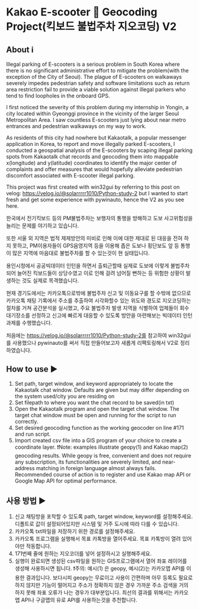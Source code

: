 <h1>Kakao E-scooter 🛴 Geocoding Project(킥보드 불법주차 지오코딩) V2</h1> 

<h2>About ℹ️</h2>

Illegal parking of E-scooters is a serious problem in South Korea where there is no significant administrative effort to mitigate the problem(with the exception of the City of Seoul). The plague of E-scooters on walkaways severely impedes pedestrian safety and software limitations such as return area restriction fail to provide a viable solution against illegal parkers who tend to find loopholes in the onboard GPS. 

I first noticed the severity of this problem during my internship in Yongin, a city located within Gyeonggi province in the vicinity of the larger Seoul Metropolitan Area. I saw countless E-scooters just lying about near metro entrances and pedestrian walkaways on my way to work. 

As residents of this city had nowhere but Kakaotalk, a popular messenger application in Korea, to report and move illegally parked E-scooters, I conducted a geospatial analysis of the E-scooters by scaping illegal parking spots from Kakaotalk chat records and geocoding them into mappable x(longitude) and y(latitude) coordinates to identify the major center of complaints and offer measures that would hopefully alleviate pedestrian discomfort associated with E-scooter illegal parking.  

This project was first created with win32gui by referring to this post on velog: https://velog.io/@solarrrrr1010/Python-study-2 but I wanted to start fresh and get some experience with pywinauto, hence the V2 as you see here. 

한국에서 전기킥보드 등의 PM불법주차는 보행자의 통행을 방해하고 도보 사고위험성을 늘리는 문제를 야기하고 있습니다. 

또한 서울 외 지역은 법적 제제방안의 미비로 인해 이에 대한 제대로 된 대응을 전혀 하지 못하고, PM이용자들이 GPS음영지역 등을 이용해 좁은 도보나 횡단보도 앞 등 통행이 많은 지역에 마음대로 불법주차를 할 수 있는것이 현 실태입니다.

용인시청에서 공공빅데이터 인턴을 하면서 출퇴근할때 실제로 도보에 이렇게 불법주차되어 늘어진 킥보드들이 상당수였고 이로 인해 걸려 넘어질 뻔하는 등 위험한 상황이 발생하는 것도 실제로 목격했습니다. 

현재 경기도에서는 카카오톡으로밖에 불법주차 신고 및 이동요구를 할 수밖에 없으므로 카카오톡 채팅 기록에서 주소를 추출하여 시각화할수 있는 위도와 경도로 지오코딩하는 절차를 거쳐 공간분석을 실시했고, 주요 불법주차 발생 지역을 식별하여 업체들이 회수 대기장소를 선정하고 신고에 빠르게 대응할 수 있도록 방안을 마련해보는 빅데이터 인턴 과제를 수행했습니다.

처음에는 https://velog.io/@solarrrrr1010/Python-study-2를 참고하여 win32gui를 사용했으나 pywinauto를 써서 직접 만들어보고자 새롭게 리팩토링해서 V2로 정리하였습니다.

<h2>How to use ▶️</h2>

1. Set path, target window, and keyword appropriately to locate the Kakaotalk chat window. Defaults are given but may differ depending on the system used/city you are residing on
2. Set filepath to where you want the chat record to be saved(in txt)
3. Open the Kakaotalk program and open the target chat window. The target chat window must be open and running for the script to run correctly. 
4. Set desired geocoding function as the working geocoder on line #171 and run script. 
5. Import created csv file into a GIS program of your choice to create a coordinate layer.
❗Note: examples illustrate geopy(1) and Kakao map(2) geocoding results. While geopy is free, convenient and does not require any subscription, its functionalities are severely limited, and near-address matching in foreign language almost always fails. Recommended course of action is to register and use Kakao map API or Google Map API for optimal performance.

<h2>사용 방법 ▶️</h2>

1. 신고 채팅방을 포착할 수 있도록 path, target window, keyword를 설정해주세요. 디폴트로 값이 설정되어있지만 시스템 및 거주 도시에 따라 다를 수 있습니다. 
2. 카카오톡 txt파일을 저장하기 위한 경로를 설정해주세요.
3. 카카오톡 프로그램을 실행해서 목표 카톡방을 열어주세요. 목표 카톡방이 열려 있어야만 작동합니다. 
4. 171번째 줄에 원하는 지오코더를 넣어 설정하시고  실행해주세요.
5. 실행이 완료되면 생성된 csv파일을 원하는 GIS프로그램에서 열어 좌표 레이어를 생성해 사용하시면 됩니다.
❗주의: 예시(1) 은 geopy, 예시(2)는 카카오맵 API를 이용한 결과입니다. 보다시피 geopy는 무료이고 사용이 간편하며 아무 등록도 필요로 하지 않지만 기능이 떨어지고 주소가 정확하지 않은 경우 가까운 주소 검색을 거의 하지 못해 좌표 오류가 나는 경우가 대부분입니다. 최선의 결과를 위해서는 카카오맵 API나 구글맵의 유로 API를 사용하는것을 추천합니다.








